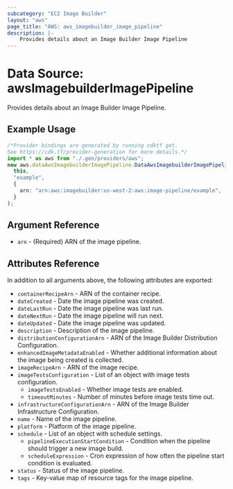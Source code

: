 ```yaml
---
subcategory: "EC2 Image Builder"
layout: "aws"
page_title: "AWS: aws_imagebuilder_image_pipeline"
description: |-
    Provides details about an Image Builder Image Pipeline
---
```


# Data Source: awsImagebuilderImagePipeline

Provides details about an Image Builder Image Pipeline.

## Example Usage

```typescript
/*Provider bindings are generated by running cdktf get.
See https://cdk.tf/provider-generation for more details.*/
import * as aws from "./.gen/providers/aws";
new aws.dataAwsImagebuilderImagePipeline.DataAwsImagebuilderImagePipeline(
  this,
  "example",
  {
    arn: "arn:aws:imagebuilder:us-west-2:aws:image-pipeline/example",
  }
);

```

## Argument Reference

* `arn` - (Required) ARN of the image pipeline.

## Attributes Reference

In addition to all arguments above, the following attributes are exported:

* `containerRecipeArn` - ARN of the container recipe.
* `dateCreated` - Date the image pipeline was created.
* `dateLastRun` - Date the image pipeline was last run.
* `dateNextRun` - Date the image pipeline will run next.
* `dateUpdated` - Date the image pipeline was updated.
* `description` - Description of the image pipeline.
* `distributionConfigurationArn` - ARN of the Image Builder Distribution Configuration.
* `enhancedImageMetadataEnabled` - Whether additional information about the image being created is collected.
* `imageRecipeArn` - ARN of the image recipe.
* `imageTestsConfiguration` - List of an object with image tests configuration.
  * `imageTestsEnabled` - Whether image tests are enabled.
  * `timeoutMinutes` - Number of minutes before image tests time out.
* `infrastructureConfigurationArn` - ARN of the Image Builder Infrastructure Configuration.
* `name` - Name of the image pipeline.
* `platform` - Platform of the image pipeline.
* `schedule` - List of an object with schedule settings.
  * `pipelineExecutionStartCondition` - Condition when the pipeline should trigger a new image build.
  * `scheduleExpression` - Cron expression of how often the pipeline start condition is evaluated.
* `status` - Status of the image pipeline.
* `tags` - Key-value map of resource tags for the image pipeline.
